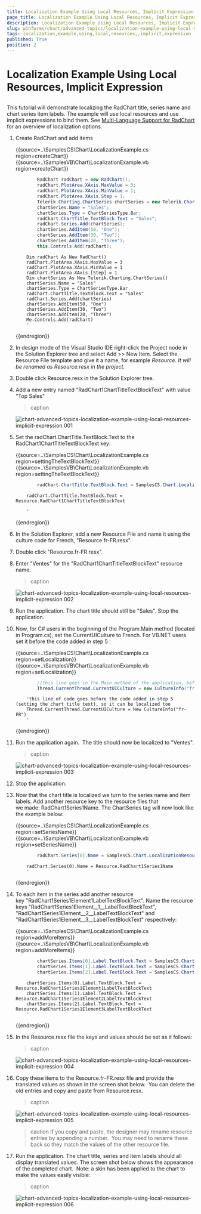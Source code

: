 ```yaml
---
title: Localization Example Using Local Resources, Implicit Expression
page_title: Localization Example Using Local Resources, Implicit Expression | UI for WinForms Documentation
description: Localization Example Using Local Resources, Implicit Expression
slug: winforms/chart/advanced-topics/localization-example-using-local-resources,-implicit-expression
tags: localization,example,using,local,resources,,implicit,expression
published: True
position: 2
---
```


# Localization Example Using Local Resources, Implicit Expression



## 

This tutorial will demonstrate localizing the RadChart title, series name and chart series item labels. The example will use local resources and use implicit expressions to bind them. See [Multi-Language Support for RadChart](CA4DDE5C-F090-4070-B232-8DC96FFDC983) for an overview of localization options.

1. Create RadChart and add items 
 
	{{source=..\SamplesCS\Chart\LocalizationExample.cs region=createChart}} 
	{{source=..\SamplesVB\Chart\LocalizationExample.vb region=createChart}} 

	````C#
            RadChart radChart = new RadChart();
            radChart.PlotArea.XAxis.MaxValue = 3;
            radChart.PlotArea.XAxis.MinValue = 1;
            radChart.PlotArea.XAxis.Step = 1;
            Telerik.Charting.ChartSeries chartSeries = new Telerik.Charting.ChartSeries();
            chartSeries.Name = "Sales";
            chartSeries.Type = ChartSeriesType.Bar;
            radChart.ChartTitle.TextBlock.Text = "Sales";
            radChart.Series.Add(chartSeries);
            chartSeries.AddItem(50, "One");
            chartSeries.AddItem(30, "Two");
            chartSeries.AddItem(20, "Three");
            this.Controls.Add(radChart);
	````
	````VB.NET
        Dim radChart As New RadChart()
        radChart.PlotArea.XAxis.MaxValue = 3
        radChart.PlotArea.XAxis.MinValue = 1
        radChart.PlotArea.XAxis.[Step] = 1
        Dim chartSeries As New Telerik.Charting.ChartSeries()
        chartSeries.Name = "Sales"
        chartSeries.Type = ChartSeriesType.Bar
        radChart.ChartTitle.TextBlock.Text = "Sales"
        radChart.Series.Add(chartSeries)
        chartSeries.AddItem(50, "One")
        chartSeries.AddItem(30, "Two")
        chartSeries.AddItem(20, "Three")
        Me.Controls.Add(radChart)
        '
	````

	{{endregion}} 

 
1. In design mode of the Visual Studio IDE right-click the Project node in the Solution Explorer tree and select Add >> New Item. Select the Resource File template and give it a name, for example *Resource. *It will be renamed as *Resource.resx* in the project*.*

1. Double click Resource.resx in the Solution Explorer tree.
		

1. Add a new entry named "RadChart1ChartTitleTextBlockText" with value "Top Sales"

            
	>caption 

	![chart-advanced-topics-localization-example-using-local-resources-implicit-expression 001](images/chart-advanced-topics-localization-example-using-local-resources-implicit-expression001.png)

1. Set the radChart.ChartTitle.TextBlock.Text to the RadChart1ChartTitleTextBlockText key: 
          
	{{source=..\SamplesCS\Chart\LocalizationExample.cs region=settingTheTextBlockText}} 
	{{source=..\SamplesVB\Chart\LocalizationExample.vb region=settingTheTextBlockText}} 

	````C#
            radChart.ChartTitle.TextBlock.Text = SamplesCS.Chart.LocalizationResource.RadChartChartTitleTextBlockText;
	````
	````VB.NET
        radChart.ChartTitle.TextBlock.Text = Resource.RadChart1ChartTitleTextBlockText

        '
	````

	{{endregion}} 
 
1. In the Solution Explorer, add a new Resource File and name it using the culture code for French, "Resource.fr-FR.resx". 
		

1. Double click "Resource.fr-FR.resx". 
		

1. Enter "Ventes" for the "RadChart1ChartTitleTextBlockText" resource name.
            
	>caption 

	![chart-advanced-topics-localization-example-using-local-resources-implicit-expression 002](images/chart-advanced-topics-localization-example-using-local-resources-implicit-expression002.png)

1. Run the application. The chart title should still be "Sales". Stop the application. 
		

1. Now, for C# users in the beginning of the Program.Main method (located in Program.cs), set the CurrentUICulture to French. For VB.NET users set it before the code added in step 5 :
          
	{{source=..\SamplesCS\Chart\LocalizationExample.cs region=setLocalization}} 
	{{source=..\SamplesVB\Chart\LocalizationExample.vb region=setLocalization}} 
	
	````C#
            //this line goes in the Main method of the application, before the Application.Run method
            Thread.CurrentThread.CurrentUICulture = new CultureInfo("fr-FR");
	````
	````VB.NET
        'this line of code goes before the code added in step 5 (setting the chart title text), so it can be localized too
        Thread.CurrentThread.CurrentUICulture = New CultureInfo("fr-FR")
        '
	````

	{{endregion}} 

 
1. Run the application again.  The title should now be localized to "Ventes".
            
	>caption 

	![chart-advanced-topics-localization-example-using-local-resources-implicit-expression 003](images/chart-advanced-topics-localization-example-using-local-resources-implicit-expression003.png)

1. Stop the application. 
		

1. Now that the chart title is localized we turn to the series name and item labels. Add another resource key to the resource files that we made: RadChart1Series1Name. The ChartSeries tag will now look like the example below: 
         
	{{source=..\SamplesCS\Chart\LocalizationExample.cs region=setSeriesName}} 
	{{source=..\SamplesVB\Chart\LocalizationExample.vb region=setSeriesName}} 

	````C#
            radChart.Series[0].Name = SamplesCS.Chart.LocalizationResource.RadChartSeries1Name;
	````
	````VB.NET
        radChart.Series(0).Name = Resource.RadChart1Series1Name
        '
	````

	{{endregion}} 
 

1. To each item in the series add another resource key "RadChart1Series1Element1LabelTextBlockText". Name the resource keys "RadChart1Series1Element__1__LabelTextBlockText", "RadChart1Series1Element__2__LabelTextBlockText" and "RadChart1Series1Element__3__LabelTextBlockText" respectively:
          
	{{source=..\SamplesCS\Chart\LocalizationExample.cs region=addMoreItems}} 
	{{source=..\SamplesVB\Chart\LocalizationExample.vb region=addMoreItems}} 

	````C#
            chartSeries.Items[0].Label.TextBlock.Text = SamplesCS.Chart.LocalizationResource.RadChartSeries1Element1LabelTextBlockText;
            chartSeries.Items[1].Label.TextBlock.Text = SamplesCS.Chart.LocalizationResource.RadChartSeries1Element2LabelTextBlockText;
            chartSeries.Items[2].Label.TextBlock.Text = SamplesCS.Chart.LocalizationResource.RadChartSeries1Element3LabelTextBlockText;
	````
	````VB.NET
        chartSeries.Items(0).Label.TextBlock.Text = Resource.RadChart1Series1Element1LabelTextBlockText
        chartSeries.Items(1).Label.TextBlock.Text = Resource.RadChart1Series1Element2LabelTextBlockText
        chartSeries.Items(2).Label.TextBlock.Text = Resource.RadChart1Series1Element3LabelTextBlockText
        '
	````

	{{endregion}} 
 
1. In the Resource.resx file the keys and values should be set as it follows:
            
	>caption 

	![chart-advanced-topics-localization-example-using-local-resources-implicit-expression 004](images/chart-advanced-topics-localization-example-using-local-resources-implicit-expression004.png)

1. Copy these items to the Resource.fr-FR.resx file and provide the translated values as shown in the screen shot below.  You can delete the old entries and copy and paste from Resource.resx.
          
	>caption 

	![chart-advanced-topics-localization-example-using-local-resources-implicit-expression 005](images/chart-advanced-topics-localization-example-using-local-resources-implicit-expression005.png)

	>caution If you copy and paste, the designer may rename resource entries by appending a number.  You may need to rename these back so they match the values of the other resource file.
	>

1. Run the application. The chart title, series and item labels should all display translated values. The screen shot below shows the appearance of the completed chart.  Note: a skin has been applied to the chart to make the values easily visible:
          
	>caption 

	![chart-advanced-topics-localization-example-using-local-resources-implicit-expression 006](images/chart-advanced-topics-localization-example-using-local-resources-implicit-expression006.png)
